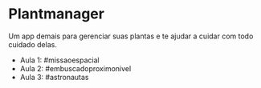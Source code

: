 # Plantmanager

Um app demais para gerenciar suas plantas e te ajudar a cuidar com todo cuidado delas.

<!--ts-->

- Aula 1: #missaoespacial
- Aula 2: #embuscadoproximonivel
- Aula 3: #astronautas
<!--te-->
